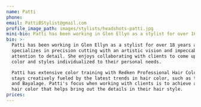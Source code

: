 ```yaml
---
name: Patti
phone:
email: PattiBStylist@gmail.com
profile_image_path: images/stylists/headshots-patti.jpg
mini-bio: Patti has been working in Glen Ellyn as a stylist for over 18 years and specializes in precision cutting with an artistic vision and impeccable attention to detail. She enjoys collaborating with clients to come up with color and styles individualized to their personal needs.
bio: >-
  Patti has been working in Glen Ellyn as a stylist for over 18 years and
  specializes in precision cutting with an artistic vision and impeccable
  attention to detail. She enjoys collaborating with clients to come up with
  color and styles individualized to their personal needs.

  Patti has extensive color training with Redken Professional Hair Color and
  stays creatively fueled by the latest trends in hair color, such as the Ombré
  and Bayalage. Patti's focus when working with clients is to achieve a natural
  hair color that helps bring out the details in their hair style.
prices:
---
```



